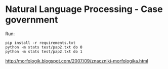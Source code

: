 Natural Language Processing - Case government
============

Run:
~~~
pip install -r requirements.txt
python -m stats test/pap2.txt do 0
python -m stats test/pap2.txt do 1
~~~

http://morfologik.blogspot.com/2007/09/znaczniki-morfologika.html
